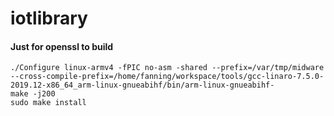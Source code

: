 # iotlibrary

#### Just for openssl to build
```shell
./Configure linux-armv4 -fPIC no-asm -shared --prefix=/var/tmp/midware --cross-compile-prefix=/home/fanning/workspace/tools/gcc-linaro-7.5.0-2019.12-x86_64_arm-linux-gnueabihf/bin/arm-linux-gnueabihf-
make -j200
sudo make install
```

